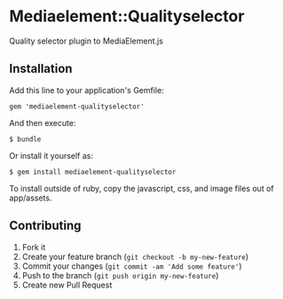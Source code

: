 # Mediaelement::Qualityselector

Quality selector plugin to MediaElement.js

## Installation

Add this line to your application's Gemfile:

    gem 'mediaelement-qualityselector'

And then execute:

    $ bundle

Or install it yourself as:

    $ gem install mediaelement-qualityselector

To install outside of ruby, copy the javascript, css, and image files out of app/assets.

## Contributing

1. Fork it
2. Create your feature branch (`git checkout -b my-new-feature`)
3. Commit your changes (`git commit -am 'Add some feature'`)
4. Push to the branch (`git push origin my-new-feature`)
5. Create new Pull Request
